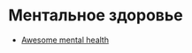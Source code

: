 # Ментальное здоровье
* [Awesome mental health](https://github.com/dreamingechoes/awesome-mental-health)